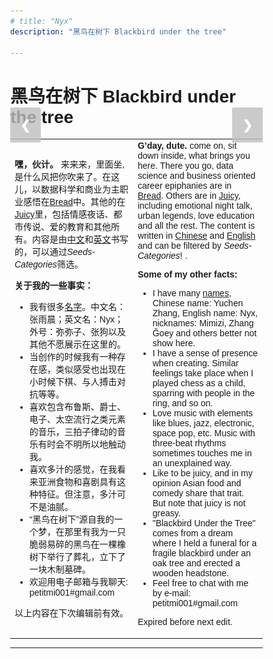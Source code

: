 ```yaml
---
# title: "Nyx"
description: "黑鸟在树下 Blackbird under the tree"

---
```



<style>
body {
  font-family: Arial;
  margin: 0;
}

* {
  box-sizing: border-box;
}

img {
  vertical-align: middle;
  object-fit: contain;
  height: 300px; /* Your preferred width */
  width: auto;

}

/* Position the image container (needed to position the left and right arrows) */
.container {
  position: relative;
}

/* Hide the images by default */
.mySlides {
  display: none;
}

/* Add a pointer when hovering over the thumbnail images */
.cursor {
  cursor: pointer;
}

/* Next & previous buttons */
.prev,
.next {
  background-color: rgba(192,192,192, 0.8);
  cursor: pointer;
  position: absolute;
  top: 40%;
  width: auto;
  padding: 16px;
  margin-top: -50px;
  color: white;
  font-weight: bold;
  font-size: 20px;
  border-radius: 0 3px 3px 0;
  user-select: none;
  -webkit-user-select: none;
}

/* Position the "next button" to the right */
.next {
  right: 0;
  border-radius: 3px 0 0 3px;
}

/* On hover, add a black background color with a little bit see-through */
.prev:hover,
.next:hover {
  background-color: rgba(0, 0, 0, 0.8);
}

/* Container for image text */
.caption-container {
  text-align: center;
  background-color: #222;
  /* padding: 2px 10px; */
  color: white;
}
</style>

<!-- ######################### -->

<body>

# 黑鸟在树下 Blackbird under the tree

<div class="container">
  <div class="mySlides">
    <img src="gallery/me_duck.jpg"  style="width:100%" class="demo cursor" onclick="currentSlide(1)" alt="Me And A Canadian Duck">

  </div>

  <div class="mySlides">
    <img src="gallery/self.jpg" style="width:100%" class="demo cursor" onclick="currentSlide(2)" alt="Two Me In A Time. Souce: Magifrenchie, and Peacinu">
  </div>

  <div class="mySlides">
    <img src="gallery/3dogs.jpg" style="width:100%" class="demo cursor" onclick="currentSlide(3)" alt="Magifrenchie, Mysticorgi and Peacisbar">
  </div>

  <div class="mySlides">
    <img src="gallery/xian_night.jpg" style="width:100%" class="demo cursor" onclick="currentSlide(4)" alt="Some Night In Xi'an">
  </div>

  <div class="mySlides">
    <img src="gallery/wolf.jpg" style="width:100%" class="demo cursor" onclick="currentSlide(5)" alt="Wolf In A Hole Watching Outward">
  </div>

  <div class="mySlides">
    <img src="gallery/dontpanic.jpg" style="width:100%" class="demo cursor" onclick="currentSlide(6)" alt="Precious Drawing Of Don't Panic. Source: Magifrenchie">
  </div>
    
  <a class="prev" onclick="plusSlides(-1)">❮</a>
  <a class="next" onclick="plusSlides(1)">❯</a>

  <div class="caption-container">
    <p id="caption"></p>
  </div>


</div>


<table class="translation">
    <tr>
        <td>

**嘿，伙计。** 来来来，里面坐,是什么风把你吹来了。在这儿，以数据科学和商业为主职业感悟在[Bread](https://petitmi.com/bread)中。其他的在[Juicy](https://petitmi.com/juicy)里，包括情感夜话、都市传说、爱的教育和其他所有。内容是由[中文](https:petitmi.com/categories/%E4%B8%AD%E6%96%87/)和[英文](https:petitmi.com/categories/english/)书写的，可以通过*Seeds-Categories*筛选。

**关于我的一些事实：**
- 我有很多[名字](/juicy/20230831-name-preceeds-essence/)。中文名：张雨晨；英文名：Nyx；外号：弥弥子、张狗以及其他不愿展示在这里的。
- 当创作的时候我有一种存在感，类似感受也出现在小时候下棋、与人搏击对抗等等。
- 喜欢包含布鲁斯、爵士、电子、太空流行之类元素的音乐，三拍子律动的音乐有时会不明所以地触动我。
- 喜欢多汁的感觉，在我看来亚洲食物和喜剧具有这种特征。但注意，多汁可不是油腻。
- “黑鸟在树下”源自我的一个梦，在那里有我为一只脆弱易碎的黑鸟在一棵橡树下举行了葬礼，立下了一块木制墓碑。
- 欢迎用电子邮箱与我聊天: petitmi001#gmail.com

<!-- 我一直幻想等我死后会有什么留在这个世界上，于是我想到了我写的那些歌，还有写的文字。但那天王狗说我死了也不会有人想看我写的那些东西，这让我略为沮丧，但很快就好了。但我还是想写，所以有了这里。 -->

以上内容在下次编辑前有效。
        </td>
        <td> 
**G’day, dute.** come on, sit down inside, what brings you here. There you go, data science and business oriented career epiphanies are in [Bread](https://petitmi.com/bread). Others are in [Juicy](https://petitmi.com/juicy), including emotional night talk, urban legends, love education and all the rest. The content is written in [Chinese](https:petitmi.com/categories/%E4%B8%AD%E6%96%87/) and [English](https:petitmi.com/categories/english/) and can be filtered by *Seeds-Categories*! .


<!-- It's me,  In the Myers-Briggs Type Indicator (MBTI), I identify as [INTP-T](https://www.16personalities.com/intp-personality). However, I sometimes transform among INFP and ENTP, which implies that I'm a contradictory individual who often goes against the grain.  -->



**Some of my other facts:**
- I have many [names](/juicy/20230831-name-preceeds-essence/), Chinese name: Yuchen Zhang, English name: Nyx, nicknames: Mimizi, Zhang Ğoey and others better not show here.
- I have a sense of presence when creating. Similar feelings take place when I played chess as a child, sparring with people in the ring, and so on.
- Love music with elements like blues, jazz, electronic, space pop, etc. Music with three-beat rhythms sometimes touches me in an unexplained way. 
- Like to be juicy, and in my opinion Asian food and comedy share that trait. But note that juicy is not greasy. 
- "Blackbird Under the Tree" comes from a dream where I held a funeral for a fragile blackbird under an oak tree and erected a wooden headstone.
- Feel free to chat with me by e-mail: petitmi001#gmail.com

Expired before next edit.
        </td>
    </tr>
</table>

<script>
let slideIndex = 1;
showSlides(slideIndex);

function plusSlides(n) {
  showSlides(slideIndex += n);
}

function currentSlide(n) {
  showSlides(slideIndex = n);
}

function showSlides(n) {
  let i;
  let slides = document.getElementsByClassName("mySlides");
  let dots = document.getElementsByClassName("demo");
  let captionText = document.getElementById("caption");
  if (n > slides.length) {slideIndex = 1}
  if (n < 1) {slideIndex = slides.length}
  for (i = 0; i < slides.length; i++) {
    slides[i].style.display = "none";
  }
  for (i = 0; i < dots.length; i++) {
    dots[i].className = dots[i].className.replace(" active", "");
  }
  slides[slideIndex-1].style.display = "block";
  dots[slideIndex-1].className += " active";
  captionText.innerHTML = dots[slideIndex-1].alt;
}
</script>
</body>




---